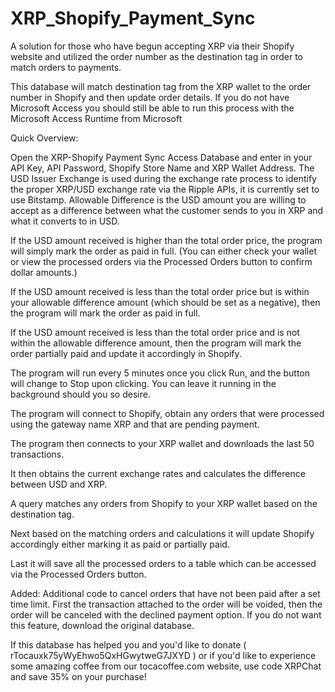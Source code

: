 # XRP_Shopify_Payment_Sync

A solution for those who have begun accepting XRP via their Shopify website and utilized the order number
as the destination tag in order to match orders to payments.

This database will match destination tag from the XRP wallet to the order number in Shopify and then update order details.
If you do not have Microsoft Access you should still be able to run this process with the Microsoft Access Runtime from Microsoft

Quick Overview:

Open the XRP-Shopify Payment Sync Access Database and enter in your API Key, API Password, Shopify Store Name and XRP Wallet Address. 
The USD Issuer Exchange is used during the exchange rate process to identify the proper XRP/USD exchange rate via the Ripple APIs, 
it is currently set to use Bitstamp. Allowable Difference is the USD amount you are willing to accept as a difference between what 
the customer sends to you in XRP and what it converts to in USD. 

If the USD amount received is higher than the total order price, the program will simply mark the order as paid in full. 
(You can either check your wallet or view the processed orders via the Processed Orders button to confirm dollar amounts.)

If the USD amount received is less than the total order price but is within your allowable difference amount 
(which should be set as a negative), then the program will mark the order as paid in full.

If the USD amount received is less than the total order price and is not within the allowable difference amount, then 
the program will mark the order partially paid and update it accordingly in Shopify.



The program will run every 5 minutes once you click Run, and the button will change to Stop upon clicking. 
You can leave it running in the background should you so desire. 

The program will connect to Shopify, obtain any orders that were processed using the gateway name XRP and that are pending payment.

The program then connects to your XRP wallet and downloads the last 50 transactions.

It then obtains the current exchange rates and calculates the difference between USD and XRP.

A query matches any orders from Shopify to your XRP wallet based on the destination tag.

Next based on the matching orders and calculations it will update Shopify accordingly either marking it as paid or partially paid.

Last it will save all the processed orders to a table which can be accessed via the Processed Orders button. 



Added:
Additional code to cancel orders that have not been paid after a set time limit. First the transaction attached to the order will be
voided, then the order will be canceled with the declined payment option. If you do not want this feature, download the original 
database.



If this database has helped you and you'd like to donate ( rTocauxk75yWyEhwo5QxHGwytweG7JXYD ) or if you'd like to 
experience some amazing coffee from our tocacoffee.com website, use code XRPChat and save 35% on your purchase!

